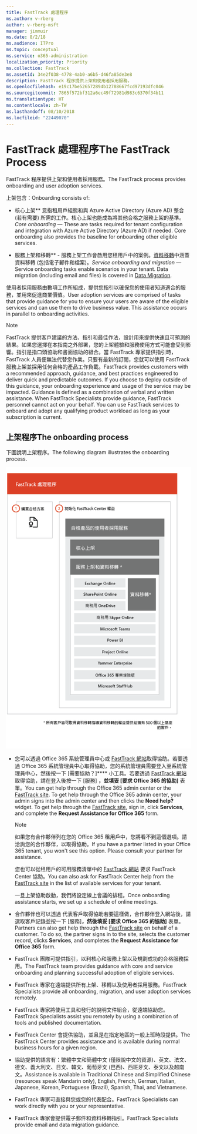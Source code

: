 ```yaml
---
title: FastTrack 處理程序
ms.author: v-rberg
author: v-rberg-msft
manager: jimmuir
ms.date: 8/2/18
ms.audience: ITPro
ms.topic: conceptual
ms.service: o365-administration
localization_priority: Priority
ms.collection: FastTrack
ms.assetid: 34e2f038-4778-4ab0-a6b5-d46fa85de3e8
description: FastTrack 程序提供上架和使用者採用服務。
ms.openlocfilehash: e19c17be526572894b12788667fcd97193dfc046
ms.sourcegitcommit: 7865f572bf312a6ec49f72981d983c6370f34b11
ms.translationtype: HT
ms.contentlocale: zh-TW
ms.lasthandoff: 08/10/2018
ms.locfileid: "22449070"
---
```

# <a name="the-fasttrack-process"></a><span data-ttu-id="f3b11-103">FastTrack 處理程序</span><span class="sxs-lookup"><span data-stu-id="f3b11-103">The FastTrack Process</span></span>

<span data-ttu-id="f3b11-104">FastTrack 程序提供上架和使用者採用服務。</span><span class="sxs-lookup"><span data-stu-id="f3b11-104">The FastTrack process provides onboarding and user adoption services.</span></span> 
  
<span data-ttu-id="f3b11-105">上架包含︰</span><span class="sxs-lookup"><span data-stu-id="f3b11-105">Onboarding consists of:</span></span>
  
- <span data-ttu-id="f3b11-p101">核心上架**  意指租用戶組態和與 Azure Active Directory (Azure AD) 整合 (若有需要) 所需的工作。核心上架也能成為將其他合格之服務上架的基準。</span><span class="sxs-lookup"><span data-stu-id="f3b11-p101">*Core onboarding* — These are tasks required for tenant configuration and integration with Azure Active Directory (Azure AD) if needed. Core onboarding also provides the baseline for onboarding other eligible services.</span></span> 
    
- <span data-ttu-id="f3b11-p102">服務上架和移轉** - 服務上架工作會啟用您租用戶中的案例。[資料移轉](data-migration.md)中涵蓋資料移轉 (包括電子郵件和檔案)。</span><span class="sxs-lookup"><span data-stu-id="f3b11-p102">*Service onboarding and migration* — Service onboarding tasks enable scenarios in your tenant. Data migration (including email and files) is covered in [Data Migration](data-migration.md).</span></span> 
    
<span data-ttu-id="f3b11-p103">使用者採用服務由數項工作所組成，提供您指引以確保您的使用者知道適合的服務，並用來促進商業價值。</span><span class="sxs-lookup"><span data-stu-id="f3b11-p103">User adoption services are comprised of tasks that provide guidance for you to ensure your users are aware of the eligible services and can use them to drive business value. This assistance occurs in parallel to onboarding activities.</span></span>
  
> [!NOTE]
> <span data-ttu-id="f3b11-p104">FastTrack 提供客戶建議的方法、指引和最佳作法，設計用來提供快速且可預測的結果。如果您選擇在本指南之外部署，您的上架體驗和服務使用方式可能會受到影響。指引是指口頭協助和書面協助的組合。當 FastTrack 專家提供指引時，FastTrack 人員便無法代替您作業。只要有最新的訂閱，您就可以使用 FastTrack 服務上架並採用任何合格的產品工作負載。</span><span class="sxs-lookup"><span data-stu-id="f3b11-p104">FastTrack provides customers with a recommended approach, guidance, and best practices engineered to deliver quick and predictable outcomes. If you choose to deploy outside of this guidance, your onboarding experience and usage of the service may be impacted. Guidance is defined as a combination of verbal and written assistance. When FastTrack Specialists provide guidance, FastTrack personnel cannot act on your behalf. You can use FastTrack services to onboard and adopt any qualifying product workload as long as your subscription is current.</span></span> 
  
## <a name="the-onboarding-process"></a><span data-ttu-id="f3b11-117">上架程序</span><span class="sxs-lookup"><span data-stu-id="f3b11-117">The onboarding process</span></span>

<span data-ttu-id="f3b11-118">下圖說明上架程序。</span><span class="sxs-lookup"><span data-stu-id="f3b11-118">The following diagram illustrates the onboarding process.</span></span>
  
![使用上架權益的時間表](media/O365-Onboarding-Timeline.png)
  
- <span data-ttu-id="f3b11-p105">您可以透過 Office 365 系統管理員中心或 [FastTrack 網站](https://go.microsoft.com/fwlink/?linkid=780698)取得協助。若要透過 Office 365 系統管理員中心取得協助，您的系統管理員需要登入至系統管理員中心，然後按一下 [需要協助？]**** 小工具。若要透過 [FastTrack 網站](https://go.microsoft.com/fwlink/?linkid=780698)取得協助，請在登入後按一下 [服務] ****，並填妥 [要求 Office 365 的協助]**** 表單。</span><span class="sxs-lookup"><span data-stu-id="f3b11-p105">You can get help through the Office 365 admin center or the [FastTrack site](https://go.microsoft.com/fwlink/?linkid=780698). To get help through the Office 365 admin center, your admin signs into the admin center and then clicks the **Need help?** widget. To get help through the [FastTrack site](https://go.microsoft.com/fwlink/?linkid=780698), sign in, click **Services**, and complete the **Request Assistance for Office 365** form.</span></span> 
    
    > [!NOTE]
    >  <span data-ttu-id="f3b11-p106">如果您有合作夥伴列在您的 Office 365 租用戶中，您將看不到這個選項。請洽詢您的合作夥伴，以取得協助。</span><span class="sxs-lookup"><span data-stu-id="f3b11-p106">If you have a partner listed in your Office 365 tenant, you won't see this option. Please consult your partner for assistance.</span></span> 
  
    <span data-ttu-id="f3b11-125">您也可以從租用戶的可用服務清單中的 [FastTrack 網站](https://go.microsoft.com/fwlink/?linkid=780698) 要求 FastTrack Center 協助。</span><span class="sxs-lookup"><span data-stu-id="f3b11-125">You can also ask for FastTrack Center help from the [FastTrack site](https://go.microsoft.com/fwlink/?linkid=780698) in the list of available services for your tenant.</span></span> 
    
    <span data-ttu-id="f3b11-126">一旦上架協助啟動，我們將設定線上會議的排程。</span><span class="sxs-lookup"><span data-stu-id="f3b11-126">Once onboarding assistance starts, we set up a schedule of online meetings.</span></span>
    
- <span data-ttu-id="f3b11-p107">合作夥伴也可以透過 [](https://go.microsoft.com/fwlink/?linkid=780698)代表客戶取得協助若要這樣做，合作夥伴登入網站後，請選取客戶記錄並按一下 [服務]****，然後填妥 [要求 Office 365 的協助]**** 表單。</span><span class="sxs-lookup"><span data-stu-id="f3b11-p107">Partners can also get help through the [FastTrack site](https://go.microsoft.com/fwlink/?linkid=780698) on behalf of a customer. To do so, the partner signs in to the site, selects the customer record, clicks **Services**, and completes the **Request Assistance for Office 365** form.</span></span> 
    
- <span data-ttu-id="f3b11-129">FastTrack 團隊可提供指引，以利核心和服務上架以及規劃成功的合格服務採用。</span><span class="sxs-lookup"><span data-stu-id="f3b11-129">The FastTrack team provides guidance with core and service onboarding and planning successful adoption of eligible services.</span></span>
    
- <span data-ttu-id="f3b11-130">FastTrack 專家在遠端提供所有上架、移轉以及使用者採用服務。</span><span class="sxs-lookup"><span data-stu-id="f3b11-130">FastTrack Specialists provide all onboarding, migration, and user adoption services remotely.</span></span>
    
- <span data-ttu-id="f3b11-131">FastTrack 專家將使用工具和發行的說明文件組合，從遠端協助您。</span><span class="sxs-lookup"><span data-stu-id="f3b11-131">FastTrack Specialists assist you remotely by using a combination of tools and published documentation.</span></span>
    
- <span data-ttu-id="f3b11-132">FastTrack Center 會提供協助，並且是在指定地區的一般上班時段提供。</span><span class="sxs-lookup"><span data-stu-id="f3b11-132">The FastTrack Center provides assistance and is available during normal business hours for a given region.</span></span>
    
- <span data-ttu-id="f3b11-133">協助提供的語言有：繁體中文和簡體中文 (僅限說中文的資源)、英文、法文、德文、義大利文、日文、韓文、葡萄牙文 (巴西)、西班牙文、泰文以及越南文。</span><span class="sxs-lookup"><span data-stu-id="f3b11-133">Assistance is available in Traditional Chinese and Simplified Chinese (resources speak Mandarin only), English, French, German, Italian, Japanese, Korean, Portuguese (Brazil), Spanish, Thai, and Vietnamese.</span></span>
    
-  <span data-ttu-id="f3b11-134">FastTrack 專家可直接與您或您的代表配合。</span><span class="sxs-lookup"><span data-stu-id="f3b11-134">FastTrack Specialists can work directly with you or your representative.</span></span> 
    
- <span data-ttu-id="f3b11-135">FastTrack 專家會提供電子郵件和資料移轉指引。</span><span class="sxs-lookup"><span data-stu-id="f3b11-135">FastTrack Specialists provide email and data migration guidance.</span></span>
    

  

